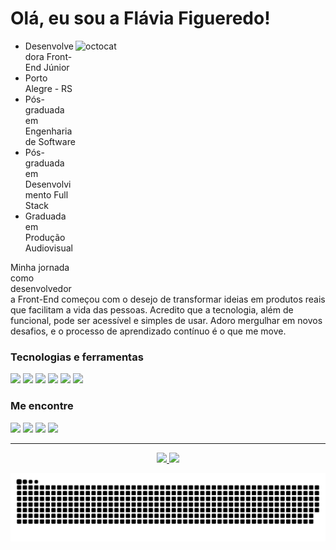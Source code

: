 # Olá, eu sou a Flávia Figueredo!

<div>
 <img alt="octocat" src="https://github.com/user-attachments/assets/55e26d3e-a9cf-402b-a40d-6c7ca1509bc9" height="400" width="400" align="right"/>

 <div>
  <ul>
     <li>Desenvolvedora Front-End Júnior</li>
     <li>Porto Alegre - RS</li>
     <li>Pós-graduada em Engenharia de Software</li>
     <li>Pós-graduada em Desenvolvimento Full Stack</li>
     <li>Graduada em Produção Audiovisual</li>
  </ul>

  <p>
    Minha jornada como desenvolvedora Front-End começou com o desejo de transformar ideias em produtos reais que facilitam a vida das pessoas. Acredito que a tecnologia, 
    além de funcional, pode ser acessível e simples de usar. Adoro mergulhar em novos desafios, e o processo de aprendizado contínuo é o que me move.
  </p>
 </div>
</div>

### Tecnologias e ferramentas

<div style="display: inline-block">
  <img height="30" src="https://img.shields.io/badge/React-a200ff?style=for-the-badge&logo=react&logoColor=f0f0f0" />
  <img height="30" src="https://img.shields.io/badge/JavaScript-a200ff?style=for-the-badge&logo=javascript&logoColor=f0f0f0" />
  <img height="30" src="https://img.shields.io/badge/CSS3-a200ff?style=for-the-badge&logo=css3&logoColor=f0f0f0" />
  <img height="30" src="https://img.shields.io/badge/HTML5-a200ff?style=for-the-badge&logo=html5&logoColor=f0f0f0" />
  <img height="30" src="https://img.shields.io/badge/GIT-a200ff?style=for-the-badge&logo=git&logoColor=f0f0f0" />
  <img height="30" src="https://img.shields.io/badge/VSCode-a200ff?style=for-the-badge&logo=visual%20studio%20code&logoColor=f0f0f0" />
</div>

<br>

### Me encontre

<div>
  <a href="https://flaviafigueredo.github.io/portfolio/" target="_blank"><img height="30" src="https://img.shields.io/badge/Portfolio-a200ff?style=for-the-badge&logo=About.me&logoColor=f3f3f3" target="_blank"></a>
  <a href="https://www.linkedin.com/in/flaviafigueredo/" target="_blank"><img height="30" src="https://img.shields.io/badge/LinkedIn-a200ff?style=for-the-badge&logo=linkedin&logoColor=f3f3f3" target="_blank"></a>
  <a href = "mailto:flaviagfigueredo@gmail.com"><img height="30" src="https://img.shields.io/badge/Gmail-a200ff?style=for-the-badge&logo=gmail&logoColor=f3f3f3" target="_blank"></a>
  <a href="https://instagram.com/flaviafigueredo" target="_blank"><img height="30" src="https://img.shields.io/badge/Instagram-a200ff?style=for-the-badge&logo=instagram&logoColor=f3f3f3" target="_blank"></a>  
</div>

<hr>

<div align="center">
  <a href="https://github.com/flaviafigueredo">
   <img height="180em" src="https://github-readme-stats.vercel.app/api?username=flaviafigueredo&show_icons=true&theme=tokyonight&include_all_commits=true&count_private=true&bg_color=0d1117&title_color=f0f0f0&icon_color=a200ff&text_color=a200ff&border_color=a200ff"/>  
   <img height="180em" src="https://github-readme-stats.vercel.app/api/top-langs/?username=flaviafigueredo&layout=compact&langs_count=6&theme=tokyonight&bg_color=0d1117&title_color=f0f0f0&icon_color=a200ff&text_color=a200ff&border_color=a200ff"/>
  </a>

   ![snake gif](https://github.com/flaviafigueredo/flaviafigueredo/blob/output/github-contribution-grid-snake-dark.svg)
</div>
